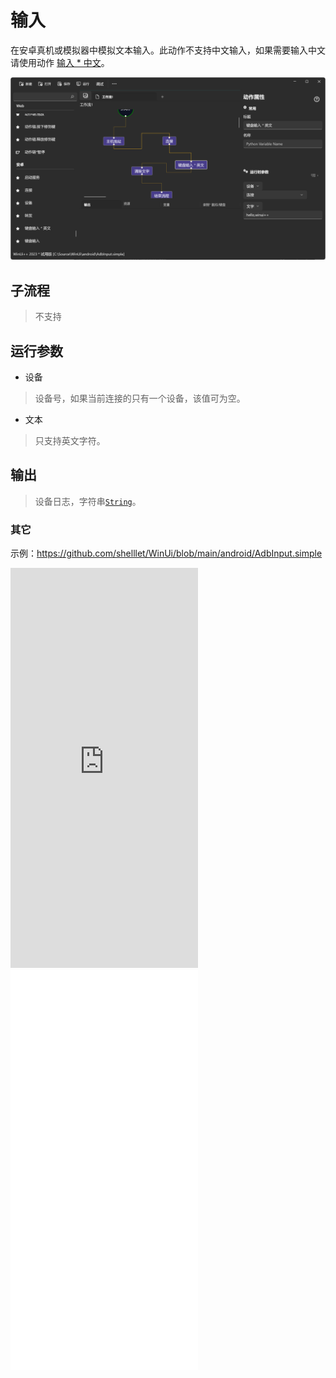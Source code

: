 # 输入 
在安卓真机或模拟器中模拟文本输入。此动作不支持中文输入，如果需要输入中文请使用动作 [输入 * 中文](./Adbkeyboard.md)。


![AdbInput](./images/05.png ':size=90%')

## 子流程

> 不支持

## 运行参数

* 设备
> 设备号，如果当前连接的只有一个设备，该值可为空。
* 文本
> 只支持英文字符。

## 输出 

> 设备日志，字符串[`String`](./types/String.md)。


### 其它

示例：https://github.com/shelllet/WinUi/blob/main/android/AdbInput.simple

<iframe type="text/html" height="640px" src="https://www.youtube.com/embed/RcbFdjpmqTE" frameborder="0"></iframe>

<iframe src="//player.bilibili.com/player.html?bvid=BV1rS411c7Zf&page=1&autoplay=0" height='640px' scrolling="no" frameborder="no" framespacing="0" allowfullscreen="true"></iframe>

